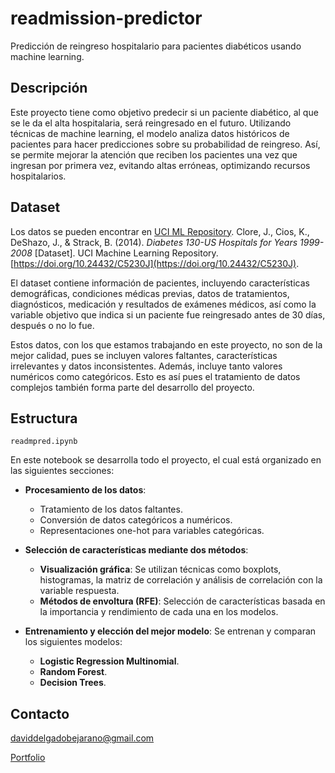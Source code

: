 # readmission-predictor

Predicción de reingreso hospitalario para pacientes diabéticos usando machine learning.

## Descripción 

Este proyecto tiene como objetivo predecir si un paciente diabético, al que se le da el alta hospitalaria, será reingresado en el futuro. Utilizando técnicas de machine learning, el modelo analiza datos históricos de pacientes para hacer predicciones sobre su probabilidad de reingreso. Así, se permite mejorar la atención que reciben los pacientes una vez que ingresan por primera vez, evitando altas erróneas, optimizando recursos hospitalarios.

## Dataset

Los datos se pueden encontrar en [UCI ML Repository](https://archive.ics.uci.edu/dataset/296/diabetes+130-us+hospitals+for+years+1999-2008). Clore, J., Cios, K., DeShazo, J., & Strack, B. (2014). *Diabetes 130-US Hospitals for Years 1999-2008* [Dataset]. UCI Machine Learning Repository. [https://doi.org/10.24432/C5230J](https://doi.org/10.24432/C5230J).

El dataset contiene información de pacientes, incluyendo características demográficas, condiciones médicas previas, datos de tratamientos, diagnósticos, medicación y resultados de exámenes médicos, así como la variable objetivo que indica si un paciente fue reingresado antes de 30 días, después o no lo fue.

Estos datos, con los que estamos trabajando en este proyecto, no son de la mejor calidad, pues se incluyen valores faltantes, características irrelevantes y datos inconsistentes. Además, incluye tanto valores numéricos como categóricos. Esto es así pues el tratamiento de datos complejos también forma parte del desarrollo del proyecto. 
## Estructura

`readmpred.ipynb`

En este notebook se desarrolla todo el proyecto, el cual está organizado en las siguientes secciones:

- **Procesamiento de los datos**:
  - Tratamiento de los datos faltantes.
  - Conversión de datos categóricos a numéricos.
  - Representaciones one-hot para variables categóricas.

- **Selección de características mediante dos métodos**:
  - **Visualización gráfica**: Se utilizan técnicas como boxplots, histogramas, la matriz de correlación y análisis de correlación con la variable respuesta.
  - **Métodos de envoltura (RFE)**: Selección de características basada en la importancia y rendimiento de cada una en los modelos.

- **Entrenamiento y elección del mejor modelo**:
Se entrenan y comparan los siguientes modelos:
    
    - **Logistic Regression Multinomial**.
    - **Random Forest**.
    - **Decision Trees**.


## Contacto

daviddelgadobejarano@gmail.com 

[Portfolio](https://daviddb11.github.io/)


 
